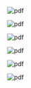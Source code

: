 <!--
author: maomao
date: 2019-01-21
title: 数据库的基本操作
category: web安全入门
status: publish
summary: 数据库可以理解为电子的文件柜，用来储存电子的文件
-->

![pdf](img/1.3/1.png)

![pdf](img/1.3/2.png)

![pdf](img/1.3/3.png)

![pdf](img/1.3/4.png)

![pdf](img/1.3/5.png)

![pdf](img/1.3/6.png)